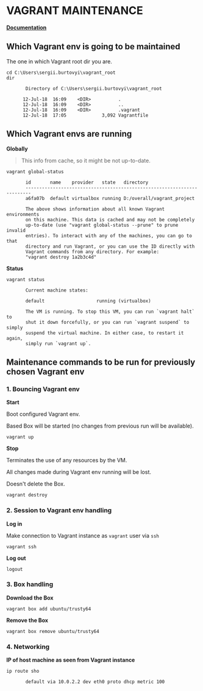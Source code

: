 # VAGRANT MAINTENANCE

**[Documentation](https://www.vagrantup.com/docs/cli/)**

## Which Vagrant env is going to be maintained

The one in which Vagrant root dir you are.

```
cd C:\Users\sergii.burtovyi\vagrant_root
dir

       Directory of C:\Users\sergii.burtovyi\vagrant_root

      12-Jul-18  16:09    <DIR>          .
      12-Jul-18  16:09    <DIR>          ..
      12-Jul-18  16:09    <DIR>          .vagrant
      12-Jul-18  17:05             3,092 Vagrantfile
```


## Which Vagrant envs are running

**Globally**

> This info from cache, so it might be not up-to-date.

```
vagrant global-status

       id       name    provider   state   directory
       ------------------------------------------------------------------------
       a6fa07b  default virtualbox running D:/overall/vagrant_project

       The above shows information about all known Vagrant environments
       on this machine. This data is cached and may not be completely
       up-to-date (use "vagrant global-status --prune" to prune invalid
       entries). To interact with any of the machines, you can go to that
       directory and run Vagrant, or you can use the ID directly with
       Vagrant commands from any directory. For example:
       "vagrant destroy 1a2b3c4d"
```

**Status**
```
vagrant status

       Current machine states:

       default                   running (virtualbox)

       The VM is running. To stop this VM, you can run `vagrant halt` to
       shut it down forcefully, or you can run `vagrant suspend` to simply
       suspend the virtual machine. In either case, to restart it again,
       simply run `vagrant up`.
```


## Maintenance commands to be run for previously chosen Vagrant env

### 1. Bouncing Vagrant env


**Start**

Boot configured Vagrant env.

Based Box will be started (no changes from previous run will be available).

```
vagrant up
```

**Stop**

Terminates the use of any resources by the VM.

All changes made during Vagrant env running will be lost.

Doesn't delete the Box.
```
vagrant destroy
```


### 2. Session to Vagrant env handling

**Log in**

Make connection to Vagrant instance as ``vagrant`` user via ``ssh``
```
vagrant ssh
```

**Log out**
```
logout
```

### 3. Box handling

**Download the Box**
```
vagrant box add ubuntu/trusty64
```

**Remove the Box**
```
vagrant box remove ubuntu/trusty64
```

### 4. Networking

**IP of host machine as seen from Vagrant instance**
```
ip route sho

       default via 10.0.2.2 dev eth0 proto dhcp metric 100
```






